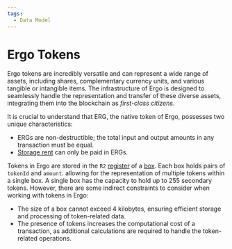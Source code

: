 ```yaml
---
tags:
  - Data Model
---
```


# Ergo Tokens

Ergo tokens are incredibly versatile and can represent a wide range of assets, including shares, complementary currency units, and various tangible or intangible items. The infrastructure of Ergo is designed to seamlessly handle the representation and transfer of these diverse assets, integrating them into the blockchain as *first-class citizens*.

It is crucial to understand that ERG, the native token of Ergo, possesses two unique characteristics:

- ERGs are non-destructible; the total input and output amounts in any transaction must be equal.
- [Storage rent](rent.md) can only be paid in ERGs.

Tokens in Ergo are stored in the `R2` [register](registers.md) of a [box](box.md). Each box holds pairs of `tokenId` and `amount`. allowing for the representation of multiple tokens within a single box. A single box has the capacity to hold up to 255 secondary tokens.
However, there are some indirect constraints to consider when working with tokens in Ergo:

- The size of a box cannot exceed 4 kilobytes, ensuring efficient storage and processing of token-related data.
- The presence of tokens increases the computational cost of a transaction, as additional calculations are required to handle the token-related operations.



